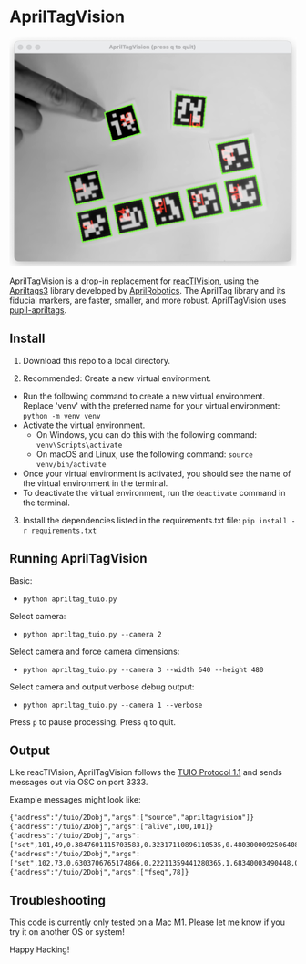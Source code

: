 # AprilTagVision

![apriltagvision.png](apriltagvision.png)

AprilTagVision is a drop-in replacement for [reacTIVision](https://reactivision.sourceforge.net/), using the [Apriltags3](https://github.com/AprilRobotics/apriltags) library developed by [AprilRobotics](https://april.eecs.umich.edu/). The AprilTag library and its fiducial markers, are faster, smaller, and more robust. AprilTagVision uses [pupil-apriltags](https://github.com/pupil-labs/apriltags).



## Install

1. Download this repo to a local directory.

2. Recommended: Create a new virtual environment.

- Run the following command to create a new virtual environment. Replace 'venv' with the preferred name for your virtual environment: `python -m venv venv`
- Activate the virtual environment.
  - On Windows, you can do this with the following command: `venv\Scripts\activate`
  - On macOS and Linux, use the following command: `source venv/bin/activate`
- Once your virtual environment is activated, you should see the name of the virtual environment in the terminal.
- To deactivate the virtual environment, run the `deactivate` command in the terminal.

3. Install the dependencies listed in the requirements.txt file:
   `pip install -r requirements.txt`

## Running AprilTagVision


Basic:

- `python apriltag_tuio.py`
  
Select camera:

- `python apriltag_tuio.py --camera 2`

Select camera and force camera dimensions:

- `python apriltag_tuio.py --camera 3 --width 640 --height 480`

Select camera and output verbose debug output:

- `python apriltag_tuio.py --camera 1 --verbose`

Press `p` to pause processing. Press `q` to quit.


## Output

Like reacTIVision, AprilTagVision follows the [TUIO Protocol 1.1](https://www.tuio.org/?specification) and sends messages out via OSC on port 3333.

Example messages might look like:
```
{"address":"/tuio/2Dobj","args":["source","apriltagvision"]}
{"address":"/tuio/2Dobj","args":["alive",100,101]}
{"address":"/tuio/2Dobj","args":["set",101,49,0.3847601115703583,0.32317110896110535,0.48030000925064087,0,0,0,0,0]}
{"address":"/tuio/2Dobj","args":["set",102,73,0.6303706765174866,0.22211359441280365,1.68340003490448,0,0,0,0,0]}
{"address":"/tuio/2Dobj","args":["fseq",78]}
```

## Troubleshooting

This code is currently only tested on a Mac M1. Please let me know if you try it on another OS or system!

Happy Hacking!
